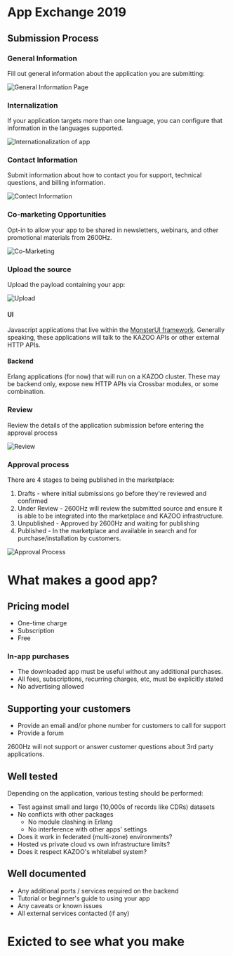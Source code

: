 # App Exchange 2019

## Submission Process

### General Information

Fill out general information about the application you are submitting:

![General Information Page](images/appex/general_info.png "General Information Page")

### Internalization

If your application targets more than one language, you can configure that information in the languages supported.

![Internationalization of app](images/appex/internationalization.png "Internationalization of app")

### Contact Information

Submit information about how to contact you for support, technical questions, and billing information.

![Contect Information](images/appex/contact_information.png "Contact Information")

### Co-marketing Opportunities

Opt-in to allow your app to be shared in newsletters, webinars, and other promotional materials from 2600Hz.

![Co-Marketing](images/appex/co_marketing.png "Co-Marketing")

### Upload the source

Upload the payload containing your app:

![Upload](images/appex/upload.png "Upload")

#### UI

Javascript applications that live within the [MonsterUI framework](https://github.com/2600hz/monster-ui). Generally speaking, these applications will talk to the KAZOO APIs or other external HTTP APIs.

#### Backend

Erlang applications (for now) that will run on a KAZOO cluster. These may be backend only, expose new HTTP APIs via Crossbar modules, or some combination.

### Review

Review the details of the application submission before entering the approval process

![Review](images/appex/review.png "Review")

### Approval process

There are 4 stages to being published in the marketplace:

1. Drafts - where initial submissions go before they're reviewed and confirmed
2. Under Review - 2600Hz will review the submitted source and ensure it is able to be integrated into the marketplace and KAZOO infrastructure.
3. Unpublished - Approved by 2600Hz and waiting for publishing
4. Published - In the marketplace and available in search and for purchase/installation by customers.

![Approval Process](images/appex/approval_process.png "Approval Process")

# What makes a good app?

## Pricing model

- One-time charge
- Subscription
- Free

### In-app purchases

- The downloaded app must be useful without any additional purchases.
- All fees, subscriptions, recurring charges, etc, must be explicitly stated
- No advertising allowed

## Supporting your customers

- Provide an email and/or phone number for customers to call for support
- Provide a forum

2600Hz will not support or answer customer questions about 3rd party applications.

## Well tested

Depending on the application, various testing should be performed:

- Test against small and large (10,000s of records like CDRs) datasets
- No conflicts with other packages
  - No module clashing in Erlang
  - No interference with other apps' settings
- Does it work in federated (multi-zone) environments?
- Hosted vs private cloud vs own infrastructure limits?
- Does it respect KAZOO's whitelabel system?

## Well documented

- Any additional ports / services required on the backend
- Tutorial or beginner's guide to using your app
- Any caveats or known issues
- All external services contacted (if any)

# Exicted to see what you make
